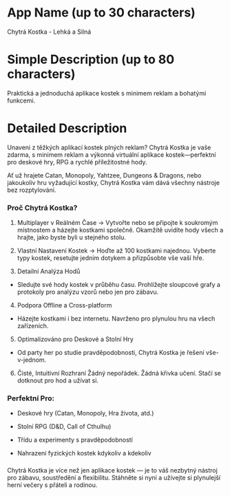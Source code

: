 # App Name (up to 30 characters)
Chytrá Kostka - Lehká a Silná

# Simple Description (up to 80 characters)
Praktická a jednoduchá aplikace kostek s minimem reklam a bohatými funkcemi.

# Detailed Description

Unaveni z těžkých aplikací kostek plných reklam?
Chytrá Kostka je vaše zdarma, s minimem reklam a výkonná virtuální aplikace kostek—perfektní pro deskové hry, RPG a rychlé příležitostné hody.

Ať už hrajete Catan, Monopoly, Yahtzee, Dungeons & Dragons, nebo jakoukoliv hru vyžadující kostky, Chytrá Kostka vám dává všechny nástroje bez rozptylování.

### Proč Chytrá Kostka?
1. Multiplayer v Reálném Čase
-> Vytvořte nebo se připojte k soukromým místnostem a házejte kostkami společně. Okamžitě uvidíte hody všech a hrajte, jako byste byli u stejného stolu.

2. Vlastní Nastavení Kostek
-> Hoďte až 100 kostkami najednou. Vyberte typy kostek, resetujte jedním dotykem a přizpůsobte vše vaší hře.

3. Detailní Analýza Hodů
- Sledujte své hody kostek v průběhu času. Prohlížejte sloupcové grafy a protokoly pro analýzu vzorů nebo jen pro zábavu.

4. Podpora Offline a Cross-platform
- Házejte kostkami i bez internetu. Navrženo pro plynulou hru na všech zařízeních.

5. Optimalizováno pro Deskové a Stolní Hry
- Od party her po studie pravděpodobnosti, Chytrá Kostka je řešení vše-v-jednom.

6. Čisté, Intuitivní Rozhraní
Žádný nepořádek. Žádná křivka učení. Stačí se dotknout pro hod a užívat si.

### Perfektní Pro:
- Deskové hry (Catan, Monopoly, Hra života, atd.)

- Stolní RPG (D&D, Call of Cthulhu)

- Třídu a experimenty s pravděpodobností

- Nahrazení fyzických kostek kdykoliv a kdekoliv

###
Chytrá Kostka je více než jen aplikace kostek — je to váš nezbytný nástroj pro zábavu, soustředění a flexibilitu.
Stáhněte si nyní a užívejte si plynulejší herní večery s přáteli a rodinou. 